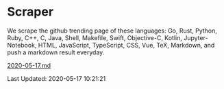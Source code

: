# Scraper

We scrape the github trending page of these languages: Go, Rust, Python, Ruby, C++, C, Java, Shell, Makefile, Swift, Objective-C, Kotlin, Jupyter-Notebook, HTML, JavaScript, TypeScript, CSS, Vue, TeX, Markdown, and push a markdown result everyday.

[2020-05-17.md](https://github.com/yangwenmai/Scraper/blob/master/2020-05-17.md)

Last Updated: 2020-05-17 10:21:21